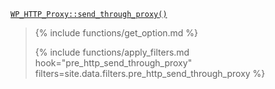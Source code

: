 <p><code><a href="https://developer.wordpress.org/reference/classes/wp_http_proxy/send_through_proxy/">WP_HTTP_Proxy::send_through_proxy()</a></code></p>

<blockquote>

{% include functions/get_option.md %}

{% include functions/apply_filters.md hook="pre_http_send_through_proxy" filters=site.data.filters.pre_http_send_through_proxy %}

</blockquote>
